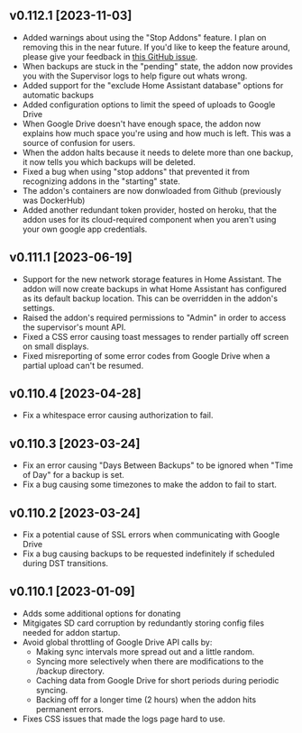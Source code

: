## v0.112.1 [2023-11-03]

- Added warnings about using the "Stop Addons" feature.  I plan on removing this in the near future.  If you'd like to keep the feature around, please give your feedback in [this GitHub issue](https://github.com/sabeechen/hassio-filenio-backup/issues/940).
- When backups are stuck in the "pending" state, the addon now provides you with the Supervisor logs to help figure out whats wrong.
- Added support for the "exclude Home Assistant database" options for automatic backups
- Added configuration options to limit the speed of uploads to Google Drive
- When Google Drive doesn't have enough space, the addon now explains how much space you're using and how much is left.  This was a source of confusion for users.
- When the addon halts because it needs to delete more than one backup, it now tells you which backups will be deleted.
- Fixed a bug when using "stop addons" that prevented it from recognizing addons in the "starting" state.
- The addon's containers are now donwloaded from Github (previously was DockerHub)
- Added another redundant token provider, hosted on heroku, that the addon uses for its cloud-required component when you aren't using your own google app credentials.

## v0.111.1 [2023-06-19]

- Support for the new network storage features in Home Assistant.  The addon will now create backups in what Home Assistant has configured as its default backup location.  This can be overridden in the addon's settings.
- Raised the addon's required permissions to "Admin" in order to access the supervisor's mount API.
- Fixed a CSS error causing toast messages to render partially off screen on small displays.
- Fixed misreporting of some error codes from Google Drive when a partial upload can't be resumed.

## v0.110.4 [2023-04-28]

- Fix a whitespace error causing authorization to fail.

## v0.110.3 [2023-03-24]

- Fix an error causing "Days Between Backups" to be ignored when "Time of Day" for a backup is set.
- Fix a bug causing some timezones to make the addon to fail to start.

## v0.110.2 [2023-03-24]

- Fix a potential cause of SSL errors when communicating with Google Drive
- Fix a bug causing backups to be requested indefinitely if scheduled during DST transitions.

## v0.110.1 [2023-01-09]

- Adds some additional options for donating
- Mitgigates SD card corruption by redundantly storing config files needed for addon startup.
- Avoid global throttling of Google Drive API calls by:
  - Making sync intervals more spread out and a little random.
  - Syncing more selectively when there are modifications to the /backup directory.
  - Caching data from Google Drive for short periods during periodic syncing.
  - Backing off for a longer time (2 hours) when the addon hits permanent errors.
- Fixes CSS issues that made the logs page hard to use.
